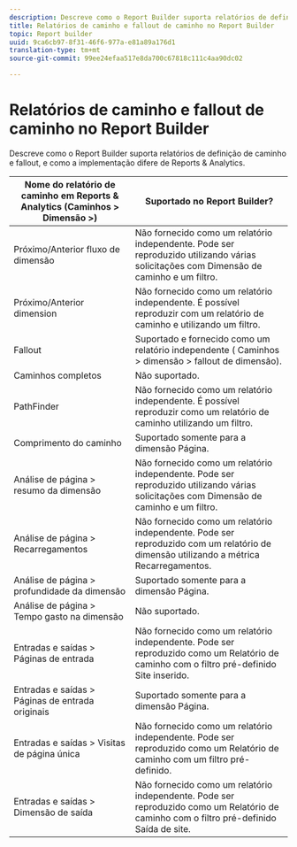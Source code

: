 ```yaml
---
description: Descreve como o Report Builder suporta relatórios de definição de caminho e fallout, e como a implementação difere de Reports & Analytics.
title: Relatórios de caminho e fallout de caminho no Report Builder
topic: Report builder
uuid: 9ca6cb97-8f31-46f6-977a-e81a89a176d1
translation-type: tm+mt
source-git-commit: 99ee24efaa517e8da700c67818c111c4aa90dc02

---
```



# Relatórios de caminho e fallout de caminho no Report Builder

Descreve como o Report Builder suporta relatórios de definição de caminho e fallout, e como a implementação difere de Reports &amp; Analytics.

| Nome do relatório de caminho em Reports &amp; Analytics (Caminhos > Dimensão >) | Suportado no Report Builder? |
|--- |--- |
| Próximo/Anterior  fluxo de dimensão | Não fornecido como um relatório independente. Pode ser reproduzido utilizando várias solicitações com Dimensão de caminho e um filtro. |
| Próximo/Anterior dimension  | Não fornecido como um relatório independente. É possível reproduzir com um relatório de caminho e utilizando um filtro. |
| Fallout | Suportado e fornecido como um relatório independente ( Caminhos > dimensão > fallout de dimensão). |
| Caminhos completos | Não suportado. |
| PathFinder | Não fornecido como um relatório independente. É possível reproduzir como um relatório de caminho utilizando um filtro. |
| Comprimento do caminho | Suportado somente para a dimensão Página. |
| Análise de página >  resumo da dimensão | Não fornecido como um relatório independente. Pode ser reproduzido utilizando várias solicitações com Dimensão de caminho e um filtro. |
| Análise de página > Recarregamentos | Não fornecido como um relatório independente. Pode ser reproduzido com um relatório de dimensão utilizando a métrica Recarregamentos. |
| Análise de página > profundidade da dimensão | Suportado somente para a dimensão Página. |
| Análise de página > Tempo gasto na dimensão | Não suportado. |
| Entradas e saídas > Páginas de entrada | Não fornecido como um relatório independente. Pode ser reproduzido como um Relatório de caminho com o filtro pré-definido Site inserido. |
| Entradas e saídas > Páginas de entrada originais | Suportado somente para a dimensão Página. |
| Entradas e saídas > Visitas de página única | Não fornecido como um relatório independente. Pode ser reproduzido como um Relatório de caminho com um filtro pré-definido. |
| Entradas e saídas > Dimensão de saída | Não fornecido como um relatório independente. Pode ser reproduzido como um Relatório de caminho com o filtro pré-definido Saída de site. |
